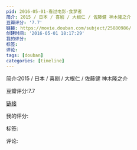 ```yaml
---
pid: 2016-05-01-看过电影-食梦者
简介: 2015 / 日本 / 喜剧 / 大根仁 / 佐藤健 神木隆之介
豆瓣评分: '7.7'
链接: https://movie.douban.com/subject/25880986/
创建时间: '2016-05-01 18:17:29'
我的评分:
标签:
评论:
tags: [douban]
categories: [timeline]
---
```

简介:2015 / 日本 / 喜剧 / 大根仁 / 佐藤健 神木隆之介

豆瓣评分:7.7

[链接](https://movie.douban.com/subject/25880986/)

我的评分:

标签:

评论:

